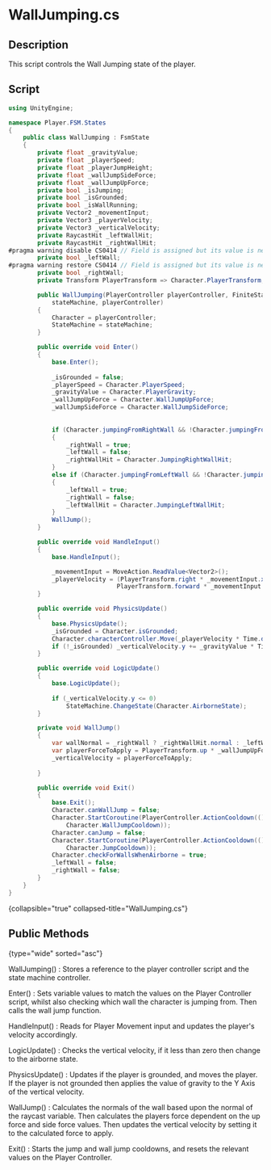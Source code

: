 # WallJumping.cs
<show-structure depth="2" />

## Description
This script controls the Wall Jumping state of the player.

## Script
```C#
using UnityEngine;

namespace Player.FSM.States
{
    public class WallJumping : FsmState
    {
        private float _gravityValue;
        private float _playerSpeed;
        private float _playerJumpHeight;
        private float _wallJumpSideForce;
        private float _wallJumpUpForce;
        private bool _isJumping;
        private bool _isGrounded;
        private bool _isWallRunning;
        private Vector2 _movementInput;
        private Vector3 _playerVelocity;
        private Vector3 _verticalVelocity;
        private RaycastHit _leftWallHit;
        private RaycastHit _rightWallHit;
#pragma warning disable CS0414 // Field is assigned but its value is never used
        private bool _leftWall;
#pragma warning restore CS0414 // Field is assigned but its value is never used
        private bool _rightWall;
        private Transform PlayerTransform => Character.PlayerTransform;

        public WallJumping(PlayerController playerController, FiniteStateMachine stateMachine) : base(
            stateMachine, playerController)
        {
            Character = playerController;
            StateMachine = stateMachine;
        }

        public override void Enter()
        {
            base.Enter();
            
            _isGrounded = false;
            _playerSpeed = Character.PlayerSpeed;
            _gravityValue = Character.PlayerGravity;
            _wallJumpUpForce = Character.WallJumpUpForce;
            _wallJumpSideForce = Character.WallJumpSideForce;
            
            
            if (Character.jumpingFromRightWall && !Character.jumpingFromLeftWall)
            {
                _rightWall = true;
                _leftWall = false;
                _rightWallHit = Character.JumpingRightWallHit;
            }
            else if (Character.jumpingFromLeftWall && !Character.jumpingFromRightWall)
            {
                _leftWall = true;
                _rightWall = false;
                _leftWallHit = Character.JumpingLeftWallHit;
            }
            WallJump();
        }

        public override void HandleInput()
        {
            base.HandleInput();

            _movementInput = MoveAction.ReadValue<Vector2>();
            _playerVelocity = (PlayerTransform.right * _movementInput.x +
                              PlayerTransform.forward * _movementInput.y) * _playerSpeed;
        }

        public override void PhysicsUpdate()
        {
            base.PhysicsUpdate();
            _isGrounded = Character.isGrounded;
            Character.characterController.Move(_playerVelocity * Time.deltaTime + _verticalVelocity * Time.deltaTime);
            if (!_isGrounded) _verticalVelocity.y += _gravityValue * Time.deltaTime;
        }

        public override void LogicUpdate()
        {
            base.LogicUpdate();
            
            if (_verticalVelocity.y <= 0)
                StateMachine.ChangeState(Character.AirborneState);
        }

        private void WallJump()
        {
            var wallNormal = _rightWall ? _rightWallHit.normal : _leftWallHit.normal;
            var playerForceToApply = PlayerTransform.up * _wallJumpUpForce + wallNormal * _wallJumpSideForce;
            _verticalVelocity = playerForceToApply;
            
        }

        public override void Exit()
        {
            base.Exit();
            Character.canWallJump = false;
            Character.StartCoroutine(PlayerController.ActionCooldown(() => Character.canWallJump = true,
                Character.WallJumpCooldown));
            Character.canJump = false;
            Character.StartCoroutine(PlayerController.ActionCooldown(() => Character.canJump = true,
                Character.JumpCooldown));
            Character.checkForWallsWhenAirborne = true;
            _leftWall = false;
            _rightWall = false;
        }
    }
}
```
{collapsible="true" collapsed-title="WallJumping.cs"}

## Public Methods
{type="wide" sorted="asc"}

WallJumping()
: Stores a reference to the player controller script and the state machine controller.

Enter()
: Sets variable values to match the values on the Player Controller script, whilst also checking which wall the character is jumping from. Then calls the wall jump function.

HandleInput()
: Reads for Player Movement input and updates the player's velocity accordingly.

LogicUpdate()
: Checks the vertical velocity, if it less than zero then change to the airborne state.

PhysicsUpdate()
: Updates if the player is grounded, and moves the player. If the player is not grounded then applies the value of gravity to the Y Axis of the vertical velocity.

WallJump()
: Calculates the normals of the wall based upon the normal of the raycast variable. Then calculates the players force dependent on the up force and side force values.
Then updates the vertical velocity by setting it to the calculated force to apply.

Exit()
: Starts the jump and wall jump cooldowns, and resets the relevant values on the Player Controller.